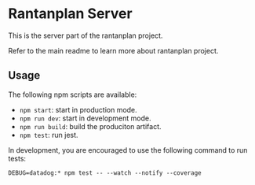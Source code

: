 Rantanplan Server
=================

This is the server part of the rantanplan project.

Refer to the main readme to learn more about rantanplan project.

## Usage

The following npm scripts are available:

* `npm start`: start in production mode.
* `npm run dev`: start in development mode.
* `npm run build`: build the produciton artifact.
* `npm test`: run jest.

In development, you are encouraged to use the following command to run tests:

`DEBUG=datadog:* npm test -- --watch --notify --coverage`
